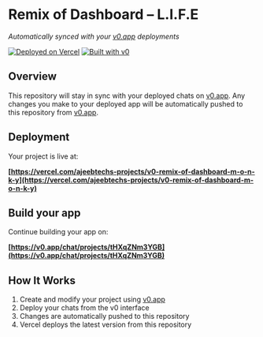 # Remix of Dashboard – L.I.F.E

*Automatically synced with your [v0.app](https://v0.app) deployments*

[![Deployed on Vercel](https://img.shields.io/badge/Deployed%20on-Vercel-black?style=for-the-badge&logo=vercel)](https://vercel.com/ajeebtechs-projects/v0-remix-of-dashboard-m-o-n-k-y)
[![Built with v0](https://img.shields.io/badge/Built%20with-v0.app-black?style=for-the-badge)](https://v0.app/chat/projects/tHXqZNm3YGB)

## Overview

This repository will stay in sync with your deployed chats on [v0.app](https://v0.app).
Any changes you make to your deployed app will be automatically pushed to this repository from [v0.app](https://v0.app).

## Deployment

Your project is live at:

**[https://vercel.com/ajeebtechs-projects/v0-remix-of-dashboard-m-o-n-k-y](https://vercel.com/ajeebtechs-projects/v0-remix-of-dashboard-m-o-n-k-y)**

## Build your app

Continue building your app on:

**[https://v0.app/chat/projects/tHXqZNm3YGB](https://v0.app/chat/projects/tHXqZNm3YGB)**

## How It Works

1. Create and modify your project using [v0.app](https://v0.app)
2. Deploy your chats from the v0 interface
3. Changes are automatically pushed to this repository
4. Vercel deploys the latest version from this repository